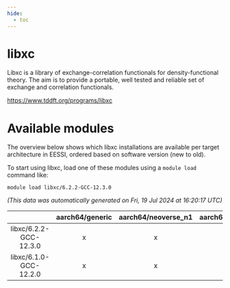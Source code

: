 ```yaml
---
hide:
  - toc
---
```


libxc
=====


Libxc is a library of exchange-correlation functionals for density-functional theory. The aim is to provide a portable, well tested and reliable set of exchange and correlation functionals.

https://www.tddft.org/programs/libxc
# Available modules


The overview below shows which libxc installations are available per target architecture in EESSI, ordered based on software version (new to old).

To start using libxc, load one of these modules using a `module load` command like:

```shell
module load libxc/6.2.2-GCC-12.3.0
```

*(This data was automatically generated on Fri, 19 Jul 2024 at 16:20:17 UTC)*  

| |aarch64/generic|aarch64/neoverse_n1|aarch64/neoverse_v1|x86_64/generic|x86_64/amd/zen2|x86_64/amd/zen3|x86_64/intel/haswell|x86_64/intel/skylake_avx512|
| :---: | :---: | :---: | :---: | :---: | :---: | :---: | :---: | :---: |
|libxc/6.2.2-GCC-12.3.0|x|x|x|x|x|x|x|x|
|libxc/6.1.0-GCC-12.2.0|x|x|x|x|x|x|x|x|

